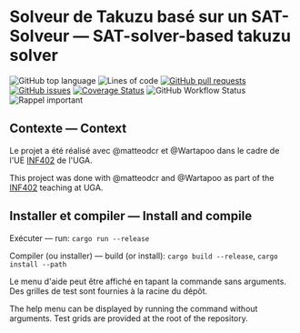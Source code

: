 # Solveur de Takuzu basé sur un SAT-Solveur — SAT-solver-based takuzu solver

![GitHub top language](https://img.shields.io/github/languages/top/edgarogh/inf402)
![Lines of code](https://img.shields.io/tokei/lines/github/edgarogh/inf402)
[![GitHub pull requests](https://img.shields.io/github/issues-pr/edgarogh/inf402)](https://github.com/edgarogh/inf402/pulls)
[![GitHub issues](https://img.shields.io/github/issues/edgarogh/inf402)](https://github.com/edgarogh/inf402/issues)
[![Coverage Status](https://coveralls.io/repos/github/edgarogh/inf402/badge.svg?branch=main)](https://coveralls.io/github/edgarogh/inf402?branch=main)
![GitHub Workflow Status](https://img.shields.io/github/actions/workflow/status/edgarogh/inf402/rust.yml)
![Rappel important](https://img.shields.io/badge/aller%20le-foot-white?cacheSeconds=1000000)

## Contexte — Context

Le projet a été réalisé avec @matteodcr et @Wartapoo dans le cadre de l'UE [INF402](https://wackb.gricad-pages.univ-grenoble-alpes.fr/inf402/) de l'UGA.

This project was done with @matteodcr and @Wartapoo as part of the [INF402](https://wackb.gricad-pages.univ-grenoble-alpes.fr/inf402/) teaching at UGA.

## Installer et compiler — Install and compile

Exécuter — run: `cargo run --release`

Compiler (ou installer) — build (or install): `cargo build --release`, `cargo install --path`

Le menu d'aide peut être affiché en tapant la commande sans arguments. Des grilles de test sont fournies à la racine du dépôt.

The help menu can be displayed by running the command without arguments. Test grids are provided at the root of the repository.
